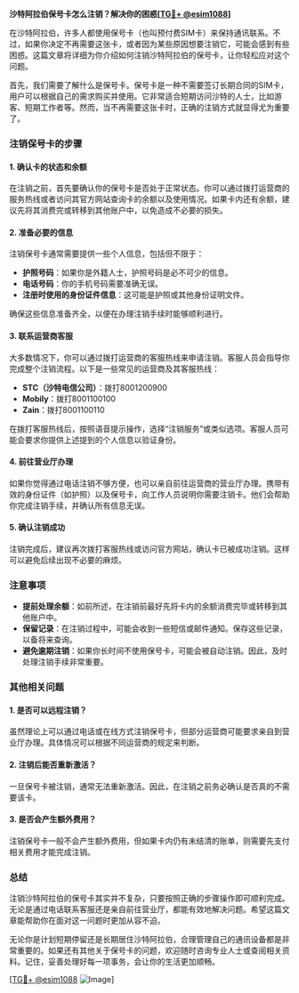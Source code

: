 **沙特阿拉伯保号卡怎么注销？解决你的困惑[[TG💪+ @esim1088](https://t.me/s/esim1088)]**

在沙特阿拉伯，许多人都使用保号卡（也叫预付费SIM卡）来保持通讯联系。不过，如果你决定不再需要这张卡，或者因为某些原因想要注销它，可能会感到有些困惑。这篇文章将详细为你介绍如何注销沙特阿拉伯的保号卡，让你轻松应对这个问题。

首先，我们需要了解什么是保号卡。保号卡是一种不需要签订长期合同的SIM卡，用户可以根据自己的需求购买并使用。它非常适合短期访问沙特的人士，比如游客、短期工作者等。然而，当不再需要这张卡时，正确的注销方式就显得尤为重要了。

### 注销保号卡的步骤

#### 1. 确认卡的状态和余额
在注销之前，首先要确认你的保号卡是否处于正常状态。你可以通过拨打运营商的服务热线或者访问其官方网站查询卡的余额以及使用情况。如果卡内还有余额，建议先将其消费完或转移到其他账户中，以免造成不必要的损失。

#### 2. 准备必要的信息
注销保号卡通常需要提供一些个人信息，包括但不限于：
- **护照号码**：如果你是外籍人士，护照号码是必不可少的信息。
- **电话号码**：你的手机号码需要准确无误。
- **注册时使用的身份证件信息**：这可能是护照或其他身份证明文件。

确保这些信息准备齐全，以便在办理注销手续时能够顺利进行。

#### 3. 联系运营商客服
大多数情况下，你可以通过拨打运营商的客服热线来申请注销。客服人员会指导你完成整个注销流程。以下是一些常见的运营商及其客服热线：

- **STC（沙特电信公司）**：拨打8001200900
- **Mobily**：拨打8001100100
- **Zain**：拨打8001100110

在拨打客服热线后，按照语音提示操作，选择“注销服务”或类似选项。客服人员可能会要求你提供上述提到的个人信息以验证身份。

#### 4. 前往营业厅办理
如果你觉得通过电话注销不够方便，也可以亲自前往运营商的营业厅办理。携带有效的身份证件（如护照）以及保号卡，向工作人员说明你需要注销卡。他们会帮助你完成注销手续，并确认所有信息无误。

#### 5. 确认注销成功
注销完成后，建议再次拨打客服热线或访问官方网站，确认卡已被成功注销。这样可以避免后续出现不必要的麻烦。

### 注意事项

- **提前处理余额**：如前所述，在注销前最好先将卡内的余额消费完毕或转移到其他账户中。
- **保留记录**：在注销过程中，可能会收到一些短信或邮件通知。保存这些记录，以备将来查询。
- **避免逾期注销**：如果你长时间不使用保号卡，可能会被自动注销。因此，及时处理注销手续非常重要。

### 其他相关问题

#### 1. 是否可以远程注销？
虽然理论上可以通过电话或在线方式注销保号卡，但部分运营商可能要求亲自到营业厅办理。具体情况可以根据不同运营商的规定来判断。

#### 2. 注销后能否重新激活？
一旦保号卡被注销，通常无法重新激活。因此，在注销之前务必确认是否真的不需要该卡。

#### 3. 是否会产生额外费用？
注销保号卡一般不会产生额外费用，但如果卡内仍有未结清的账单，则需要先支付相关费用才能完成注销。

### 总结

注销沙特阿拉伯的保号卡其实并不复杂，只要按照正确的步骤操作即可顺利完成。无论是通过电话联系客服还是亲自前往营业厅，都能有效地解决问题。希望这篇文章能帮助你在面对这一问题时更加从容不迫。

无论你是计划短期停留还是长期居住沙特阿拉伯，合理管理自己的通讯设备都是非常重要的。如果还有其他关于保号卡的问题，欢迎随时咨询专业人士或查阅相关资料。记住，妥善处理好每一项事务，会让你的生活更加顺畅。

[[TG💪+ @esim1088](https://t.me/s/esim1088) ![Image](https://i.postimg.cc/4NQfJmqS/Snipaste-2025-05-13-00-14-12.png)]